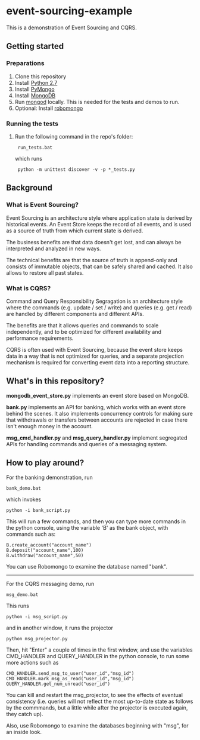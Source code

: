 # event-sourcing-example
This is a demonstration of Event Sourcing and CQRS.

## Getting started

### Preparations
1. Clone this repository
1. Install [Python 2.7](https://www.python.org/download/releases/2.7/)
1. Install [PyMongo](https://api.mongodb.com/python/current/installation.html)
1. Install [MongoDB](https://www.mongodb.com/download-center#community)
1. Run [mongod](https://docs.mongodb.com/manual/reference/program/mongod/) locally. This is needed for the tests and demos to run.
1. Optional: Install [robomongo](https://robomongo.org/download)

### Running the tests
1. Run the following command in the repo's folder:

        run_tests.bat

   which runs

        python -m unittest discover -v -p *_tests.py

## Background

### What is Event Sourcing?
Event Sourcing is an architecture style where application state is derived by historical events. An Event Store keeps the record of all events, and is used as a source of truth from which current state is derived.

The business benefits are that data doesn't get lost, and can always be interpreted and analyzed in new ways.

The technical benefits are that the source of truth is append-only and consists of immutable objects, that can be safely shared and cached. It also allows to restore all past states. 

### What is CQRS?
Command and Query Responsibility Segragation is an architecture style where the commands (e.g. update / set / write) and queries (e.g. get / read) are handled by different components and different APIs.

The benefits are that it allows queries and commands to scale independently, and to be optimized for different availability and performance requirements.

CQRS is often used with Event Sourcing, because the event store keeps data in a way that is not optimized for queries, and a separate projection mechanism is required for converting event data into a reporting structure.

## What's in this repository?

**mongodb_event_store.py** implements an event store based on MongoDB.

**bank.py** implements an API for banking, which works with an event store behind the scenes. It also implements concurrency controls for making sure that withdrawals or transfers between accounts are rejected in case there isn't enough money in the account.

**msg_cmd_handler.py** and **msg_query_handler.py** implement segregated APIs for handling commands and queries of a messaging system.

## How to play around?

For the banking demonstration, run

    bank_demo.bat

which invokes

    python -i bank_script.py

This will run a few commands, and then you can type more commands in the python console, using the variable 'B' as the bank object, with commands such as:

    B.create_account("account_name")
    B.deposit("account_name",100)
    B.withdraw("account_name",50)

You can use Robomongo to examine the database named "bank".

---------

For the CQRS messaging demo, run 

    msg_demo.bat 
    
This runs

    python -i msg_script.py

and in another window, it runs the projector

    python msg_projector.py

Then, hit "Enter" a couple of times in the first window, and use the variables CMD_HANDLER and QUERY_HANDLER in the python console, to run some more actions such as

    CMD_HANDLER.send_msg_to_user("user_id","msg_id")
    CMD_HANDLER.mark_msg_as_read("user_id","msg_id")
    QUERY_HANDLER.get_num_unread("user_id")

You can kill and restart the msg_projector, to see the effects of eventual consistency (i.e. queries will not reflect the most up-to-date state as follows by the commmands, but a little while after the projector is executed again, they catch up).

Also, use Robomongo to examine the databases beginning with "msg", for an inside look.
